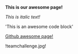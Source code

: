 **This is our awesome page!**

*This is italic text!*

'This is an awesome code block'

[Github awesome page!](https://help.github.com/articles/basic-writing-and-formatting-syntax/)

!teamchallenge.jpg!